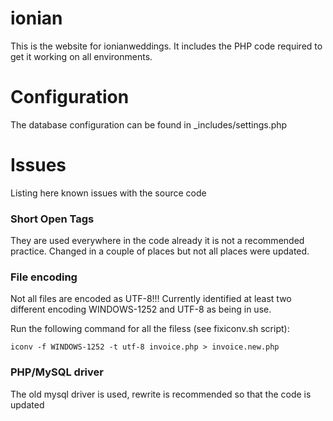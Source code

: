 # ionian

This is the website for ionianweddings. It includes the PHP code required to get it working on all environments.


# Configuration

The database configuration can be found in _includes/settings.php


# Issues

Listing here known issues with the source code

### Short Open Tags

They are used everywhere in the code already it is not a recommended practice. Changed in a couple of places but not all places were updated.


### File encoding

Not all files are encoded as UTF-8!!! Currently identified at least two different encoding WINDOWS-1252 and UTF-8 as being
in use.

Run the following command for all the filess (see fixiconv.sh script):

    iconv -f WINDOWS-1252 -t utf-8 invoice.php > invoice.new.php


### PHP/MySQL driver

The old mysql driver is used, rewrite is recommended so that the code is updated